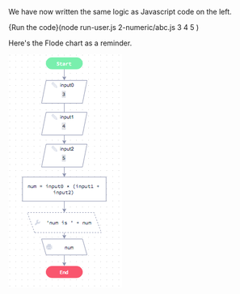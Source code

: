 We have now written the same logic as Javascript code on the left.

{Run the code}(node run-user.js 2-numeric/abc.js 3 4 5 )

Here's the Flode chart as a reminder.

![](2-numeric/abc-flode.png)
